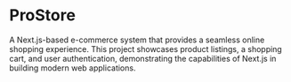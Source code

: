 # ProStore
A Next.js-based e-commerce system that provides a seamless online shopping experience. This project showcases product listings, a shopping cart, and user authentication, demonstrating the capabilities of Next.js in building modern web applications.
